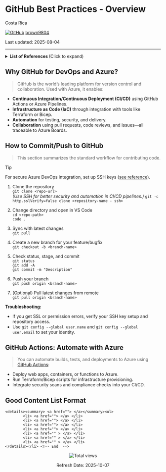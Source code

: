 # GitHub Best Practices - Overview

Costa Rica

[![GitHub](https://img.shields.io/badge/--181717?logo=github&logoColor=ffffff)](https://github.com/) [brown9804](https://github.com/brown9804)


Last updated: 2025-08-04

----------------------

<details>
<summary><b>List of References </b> (Click to expand)</summary>

- [Deleting Your Commit History?](https://xebia.com/blog/deleting-your-commit-history/)
- [Generating a new SSH key and adding it to the ssh-agent](https://docs.github.com/en/authentication/connecting-to-github-with-ssh/generating-a-new-ssh-key-and-adding-it-to-the-ssh-agent)
- [Adding a new SSH key to your GitHub account](https://docs.github.com/en/authentication/connecting-to-github-with-ssh/adding-a-new-ssh-key-to-your-github-account)
- [GitHub installation](https://git-scm.com/download/win)
- [Free Password Generator](https://www.lastpass.com/features/password-generator)
- [Learn Git Branching](https://learngitbranching.js.org/)
- [GitHub Commands Glossary](https://www.atlassian.com/git/glossary#commands)
- [MARKDOWN CHEAT SHEET](https://github.com/Kernix13/markdown-cheatsheet?tab=readme-ov-file#block-elements)
- [GitHub Copilot Trust Center](https://copilot.github.trust.page/) -FAQs
- [Accessing compliance reports for your organization](https://docs.github.com/en/organizations/keeping-your-organization-secure/managing-security-settings-for-your-organization/accessing-compliance-reports-for-your-organization)
- [STAR Registry Listing for GitHub](https://cloudsecurityalliance.org/star/registry/github-inc/services/github)

</details>

## Why GitHub for DevOps and Azure?

> GitHub is the world’s leading platform for version control and collaboration. Used with Azure, it enables:

- **Continuous Integration/Continuous Deployment (CI/CD)** using GitHub Actions or Azure Pipelines.
- **Infrastructure as Code (IaC)** through integration with tools like Terraform or Bicep.
- **Automation** for testing, security, and delivery.
- **Collaboration** using pull requests, code reviews, and issues—all traceable to Azure Boards.

## How to Commit/Push to GitHub

> This section summarizes the standard workflow for contributing code.

> [!TIP]
> For secure Azure DevOps integration, set up SSH keys ([see reference](https://docs.github.com/en/authentication/connecting-to-github-with-ssh/adding-a-new-ssh-key-to-your-github-account)).

1. Clone the repository  
   `git clone <repo-url>`  
   *(Use SSH for better security and automation in CI/CD pipelines.)* `git -c http.sslVerify=false clone <repository-name - ssh>`

2. Change directory and open in VS Code  
   `cd <repo-path>`  
   `code .`

3. Sync with latest changes  
   `git pull`

4. Create a new branch for your feature/bugfix  
   `git checkout -b <branch-name>`

5. Check status, stage, and commit  
   `git status`  
   `git add -A`  
   `git commit -m "Description"`

6. Push your branch  
   `git push origin <branch-name>`

7. (Optional) Pull latest changes from remote  
   `git pull origin <branch-name>`

**Troubleshooting:**  
- If you get SSL or permission errors, verify your SSH key setup and repository access.
- Use `git config --global user.name` and `git config --global user.email` to set your identity.

## GitHub Actions: Automate with Azure

> You can automate builds, tests, and deployments to Azure using [GitHub Actions](https://github.com/Azure/actions):

- Deploy web apps, containers, or functions to Azure.
- Run Terraform/Bicep scripts for infrastructure provisioning.
- Integrate security scans and compliance checks into your CI/CD.


## Good Content List Format 

```
<details><summary> <a href=""> </a></summary><ul>
        <li> <a href=""> </a> </li>
        <li> <a href=""> </a> </li>
        <li> <a href=""> </a> </li>
        <li> <a href=""> </a> </li>
        <li> <a href="" > </a> </li>
        <li> <a href="" > </a> </li>
        <li> <a href="" > </a> </li>
</details></li> <!-- End  -->
```

<!-- START BADGE -->
<div align="center">
  <img src="https://img.shields.io/badge/Total%20views-1289-limegreen" alt="Total views">
  <p>Refresh Date: 2025-10-07</p>
</div>
<!-- END BADGE -->

